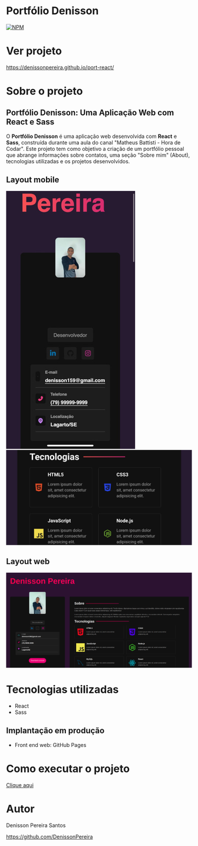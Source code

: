 # Portfólio Denisson 
[![NPM](https://img.shields.io/npm/l/react)](https://github.com/DenissonPereira/port-react/blob/main/LICENSE) 

# Ver projeto

https://denissonpereira.github.io/port-react/

# Sobre o projeto

## Portfólio Denisson: Uma Aplicação Web com React e Sass

O **Portfólio Denisson** é uma aplicação web desenvolvida com **React** e **Sass**, construída durante uma aula do canal "Matheus Battisti - Hora de Codar". Este projeto tem como objetivo a criação de um portfólio pessoal que abrange informações sobre contatos, uma seção "Sobre mim" (About), tecnologias utilizadas e os projetos desenvolvidos.

## Layout mobile
![Mobile 1](./public/image/img1.jpeg) ![Mobile 2](./public/image/img2.jpeg)

## Layout web
![Web 1](/public/image/web.png)

# Tecnologias utilizadas

- React
- Sass

## Implantação em produção
- Front end web: GitHub Pages

# Como executar o projeto

[Clique aqui](https://denissonpereira.github.io/RainbowCSS/)

# Autor

Denisson Pereira Santos

https://github.com/DenissonPereira